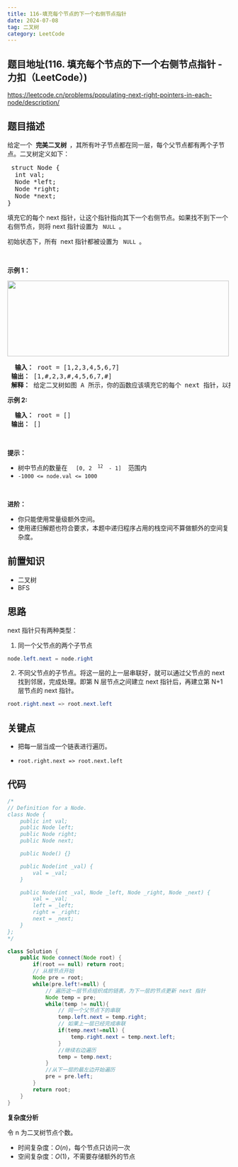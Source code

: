 ```yaml
---
title: 116-填充每个节点的下一个右侧节点指针
date: 2024-07-08
tag: 二叉树
category: LeetCode
---
```


## 题目地址(116. 填充每个节点的下一个右侧节点指针 - 力扣（LeetCode）)

https://leetcode.cn/problems/populating-next-right-pointers-in-each-node/description/

## 题目描述

<p> 给定一个&nbsp; <strong> 完美二叉树&nbsp; </strong>，其所有叶子节点都在同一层，每个父节点都有两个子节点。二叉树定义如下：</p>

<pre> struct Node {
  int val;
  Node *left;
  Node *right;
  Node *next;
}</pre>

<p> 填充它的每个 next 指针，让这个指针指向其下一个右侧节点。如果找不到下一个右侧节点，则将 next 指针设置为 <code> NULL </code>。</p>

<p> 初始状态下，所有&nbsp; next 指针都被设置为 <code> NULL </code>。</p>

<p>&nbsp; </p>

<p> <strong> 示例 1：</strong> </p>

<p> <img alt="" src="https://assets.leetcode.com/uploads/2019/02/14/116_sample.png" style="height: 171px; width: 500px;"> </p>

<pre> <b> 输入：</b> root = [1,2,3,4,5,6,7]
<b> 输出：</b> [1,#,2,3,#,4,5,6,7,#]
<b> 解释：</b> 给定二叉树如图 A 所示，你的函数应该填充它的每个 next 指针，以指向其下一个右侧节点，如图 B 所示。序列化的输出按层序遍历排列，同一层节点由 next 指针连接，'#' 标志着每一层的结束。
</pre>

<p> <meta charset="UTF-8"> </p>

<p> <strong> 示例 2: </strong> </p>

<pre> <b> 输入：</b> root = []
<b> 输出：</b> []
</pre>

<p>&nbsp; </p>

<p> <strong> 提示：</strong> </p>

<ul>
	<li> 树中节点的数量在 <meta charset="UTF-8">&nbsp; <code> [0, 2 <sup> 12 </sup>&nbsp;- 1] </code>&nbsp; 范围内 </li>
	<li> <code>-1000 &lt;= node.val &lt;= 1000 </code> </li>
</ul>

<p>&nbsp; </p>

<p> <strong> 进阶：</strong> </p>

<ul>
	<li> 你只能使用常量级额外空间。</li>
	<li> 使用递归解题也符合要求，本题中递归程序占用的栈空间不算做额外的空间复杂度。</li>
</ul>


## 前置知识

- 二叉树
- BFS

## 思路

next 指针只有两种类型：

1. 同一个父节点的两个子节点

```java
node.left.next = node.right
```

2. 不同父节点的子节点。将这一层的上一层串联好，就可以通过父节点的 next 找到邻居，完成处理。即第 N 层节点之间建立 next 指针后，再建立第 N+1 层节点的 next 指针。

```java
root.right.next => root.next.left
```

## 关键点

- 把每一层当成一个链表进行遍历。

- `root.right.next => root.next.left`

## 代码

```java
/*
// Definition for a Node.
class Node {
    public int val;
    public Node left;
    public Node right;
    public Node next;

    public Node() {}

    public Node(int _val) {
        val = _val;
    }

    public Node(int _val, Node _left, Node _right, Node _next) {
        val = _val;
        left = _left;
        right = _right;
        next = _next;
    }
};
*/

class Solution {
    public Node connect(Node root) {
        if(root == null) return root;
        // 从根节点开始
        Node pre = root;
        while(pre.left!=null) {
            // 遍历这一层节点组织成的链表，为下一层的节点更新 next 指针
            Node temp = pre;
            while(temp != null){
                // 同一个父节点下的串联
                temp.left.next = temp.right;
                // 如果上一层已经完成串联
                if(temp.next!=null) {
                    temp.right.next = temp.next.left;
                }
                //继续右边遍历
                temp = temp.next;
            }
            //从下一层的最左边开始遍历
            pre = pre.left;
        }
        return root;
    }
}

```


**复杂度分析**

令 n 为二叉树节点个数。

- 时间复杂度：$O(n)$，每个节点只访问一次
- 空间复杂度：$O(1)$，不需要存储额外的节点

